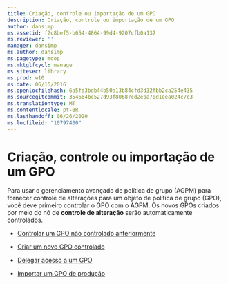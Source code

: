```yaml
---
title: Criação, controle ou importação de um GPO
description: Criação, controle ou importação de um GPO
author: dansimp
ms.assetid: f2c8bef5-b654-4864-99d4-9207cfb0a137
ms.reviewer: ''
manager: dansimp
ms.author: dansimp
ms.pagetype: mdop
ms.mktglfcycl: manage
ms.sitesec: library
ms.prod: w10
ms.date: 06/16/2016
ms.openlocfilehash: 6a5fd3bdb44b50a13b84cfd3d32fbb2ca254e435
ms.sourcegitcommit: 354664bc527d93f80687cd2eba70d1eea024c7c3
ms.translationtype: MT
ms.contentlocale: pt-BR
ms.lasthandoff: 06/26/2020
ms.locfileid: "10797400"
---
```

# Criação, controle ou importação de um GPO


Para usar o gerenciamento avançado de política de grupo (AGPM) para fornecer controle de alterações para um objeto de política de grupo (GPO), você deve primeiro controlar o GPO com o AGPM. Os novos GPOs criados por meio do nó de **controle de alteração** serão automaticamente controlados.

-   [Controlar um GPO não controlado anteriormente](control-a-previously-uncontrolled-gpo.md)

-   [Criar um novo GPO controlado](create-a-new-controlled-gpo.md)

-   [Delegar acesso a um GPO](delegate-access-to-a-gpo.md)

-   [Importar um GPO de produção](import-a-gpo-from-production-approver.md)

 

 





